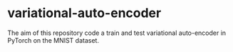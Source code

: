 # variational-auto-encoder
The aim of this repository code a train and test variational auto-encoder in PyTorch on the MNIST dataset.

